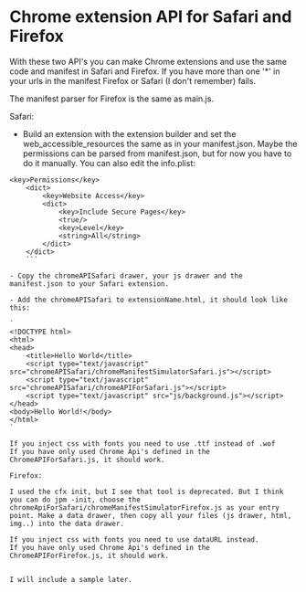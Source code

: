 # Chrome extension API for Safari and Firefox

With these two API's you can make Chrome extensions and use the same code and manifest in Safari and Firefox. If you have more than one '*' in your urls in the manifest Firefox or Safari (I don't remember) fails.

The manifest parser for Firefox is the same as main.js.

Safari:

- Build an extension with the extension builder and set the web_accessible_resources the same as in your manifest.json.
  Maybe the permissions can be parsed from manifest.json, but for now you have to do it manually. You can also edit the           info.plist:
```
<key>Permissions</key>
	<dict>
		<key>Website Access</key>
		<dict>
			<key>Include Secure Pages</key>
			<true/>
			<key>Level</key>
			<string>All</string>
		</dict>
	</dict>
	```
	
- Copy the chromeAPISafari drawer, your js drawer and the manifest.json to your Safari extension.

- Add the chromeAPISafari to extensionName.html, it should look like this:

`
<!DOCTYPE html>
<html>
<head>
    <title>Hello World</title>
    <script type="text/javascript" src="chromeAPISafari/chromeManifestSimulatorSafari.js"></script>
    <script type="text/javascript" src="chromeAPISafari/chromeAPIForSafari.js"></script>
    <script type="text/javascript" src="js/background.js"></script>
</head>
<body>Hello World!</body>
</html>
`

If you inject css with fonts you need to use .ttf instead of .wof
If you have only used Chrome Api's defined in the ChromeAPIForSafari.js, it should work.

Firefox:

I used the cfx init, but I see that tool is deprecated. But I think you can do jpm -init, choose the chromeApiForSafari/chromeManifestSimulatorFirefox.js as your entry point. Make a data drawer, then copy all your files (js drawer, html, img..) into the data drawer.

If you inject css with fonts you need to use dataURL instead.
If you have only used Chrome Api's defined in the ChromeAPIForFirefox.js, it should work.


I will include a sample later.
